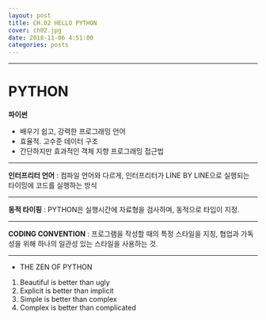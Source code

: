 ```yaml
---
layout: post
title: CH.02 HELLO PYTHON
cover: ch02.jpg
date: 2018-11-06 4:51:00
categories: posts
---
```



- - -

# PYTHON

**파이썬**
* 배우기 쉽고, 강력한 프로그래밍 언어
* 효율적. 고수준 데이터 구조
* 간단하지만 효과적인 객체 지향 프로그래밍 접근법


- - -


**인터프리터 언어**
: 컴파일 언어와 다르게, 인터프리터가 LINE BY LINE으로 실행되는 타이밍에 코드를 실행하는 방식

- - -

**동적 타이핑**
: PYTHON은 실행시간에 자료형을 검사하며, 동적으로 타입이 지정.

- - -

**CODING CONVENTION**
: 프로그램을 작성할 때의 특정 스타일을 지칭, 협업과 가독성을 위해 하나의 일관성 있는 스타일을 사용하는 것.

- - -

* THE ZEN OF PYTHON
1. Beautiful is better than ugly
2. Explicit is better than implicit
3. Simple is better than complex
4. Complex is better than complicated


